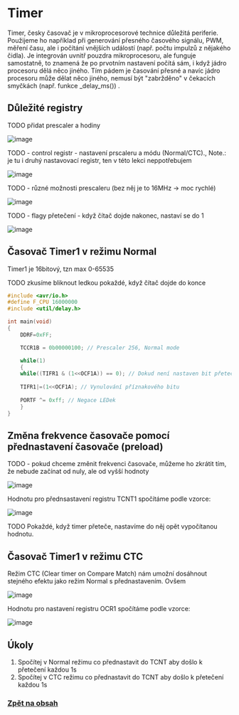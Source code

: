 # Timer

Timer, česky časovač je v mikroprocesorové technice důležitá periferie. Použijeme ho například při generování přesného časového signálu, PWM, měření času, ale i počítání vnějších událostí (např. počtu impulzů z nějakého čidla). Je integrován uvnitř pouzdra mikroprocesoru, ale funguje samostatně, to znamená že po prvotním nastavení počítá sám, i když jádro procesoru dělá něco jiného. Tím pádem je časování přesné a navíc jádro procesoru může dělat něco jiného, nemusí být "zabržděno" v čekacích smyčkách (např. funkce _delay_ms()) .

## Důležité registry

TODO přidat prescaler a hodiny

![image](https://github.com/user-attachments/assets/e0050a5c-eaf3-42a2-aa40-e599c1ef03e0)

TODO - control registr - nastavení prscaleru a módu (Normal/CTC)., Note.: je tu i druhý nastavovací registr, ten v této lekci neppotřebujem

![image](https://github.com/user-attachments/assets/f3b9f741-abce-4b6b-bf90-b0c40e429165)

TODO - různé možnosti prescaleru (bez něj je to 16MHz -> moc rychlé)

![image](https://github.com/user-attachments/assets/c8ab9daf-110e-46c4-9ba4-a1f7df43ef43)



TODO - flagy přetečení - když čítač dojde nakonec, nastaví se do 1

![image](https://github.com/user-attachments/assets/d9c9c9f0-933f-4f83-bc20-c1f9b1b2ffbf)


## Časovač Timer1 v režimu Normal

Timer1 je 16bitový, tzn max 0-65535

TODO zkusíme bliknout ledkou pokaždé, když čítač dojde do konce

```C
#include <avr/io.h>
#define F_CPU 16000000
#include <util/delay.h>

int main(void)
{
    DDRF=0xFF;

	TCCR1B = 0b00000100; // Prescaler 256, Normal mode

	while(1)
	{
	while((TIFR1 & (1<<OCF1A)) == 0); // Dokud není nastaven bit přetečení časovače, nedělej nic
	
	TIFR1|=(1<<OCF1A); // Vynulování příznakového bitu
	
	PORTF ^= 0xff; // Negace LEDek
	}
}

```

## Změna frekvence časovače pomocí přednastavení časovače (preload)

TODO - pokud chceme změnit frekvenci časovače, můžeme ho zkrátit tím, že nebude začínat od nuly, ale od vyšší hodnoty

![image](https://github.com/user-attachments/assets/065ff747-06ff-49ed-b3b2-4533922b9b37)

Hodnotu pro přednsastavení registru TCNT1 spočítáme podle vzorce:

![image](https://github.com/user-attachments/assets/bdaa10f3-8dca-4608-b075-b84bdd6b398c)

TODO Pokaždé, když timer přeteče, nastavíme do něj opět vypočítanou hodnotu.

## Časovač Timer1 v režimu CTC
Režim CTC (Clear timer on Compare Match) nám umožní dosáhnout stejného efektu jako režim Normal s přednastavením. Ovšem 

![image](https://github.com/user-attachments/assets/8d2910e8-3add-4462-b892-426b771df6f6)

Hodnotu pro nastavení registru OCR1 spočítáme podle vzorce:

![image](https://github.com/user-attachments/assets/fa05b1f2-aba1-4796-b380-07afbf4027fd)


## Úkoly

1. Spočítej v Normal režimu co přednastavit do TCNT aby došlo k přetečení každou 1s
2. Spočítej v CTC režimu co přednastavit do TCNT aby došlo k přetečení každou 1s


### [Zpět na obsah](README.md)
